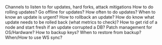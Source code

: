 Channels to listen to for updates, hard forks, attack mitigations
How to do rolling updates? Go offline for updates?
How often to do updates? When to know an update is urgent?
How to rollback an update? How do know what update needs to be rolled back (what metrics to check)?
How to get rid of a node and start fresh if an update corrupted a DB?
Patch management for OS/Hardware?
How to backup keys? When to restore from backup? When/How to use WS sync?
